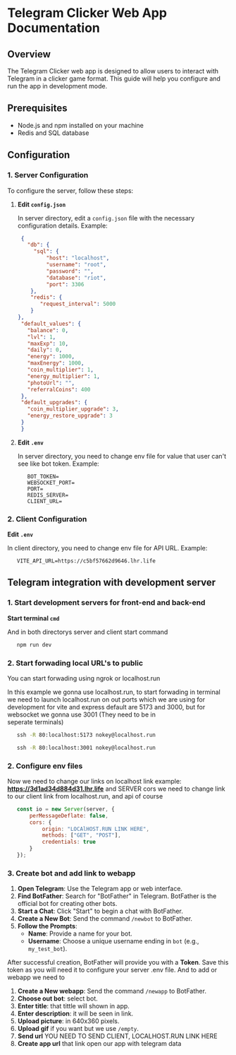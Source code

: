 # Telegram Clicker Web App Documentation

## Overview

The Telegram Clicker web app is designed to allow users to interact with Telegram in a clicker game format. This guide will help you configure and run the app in development mode.

## Prerequisites

- Node.js and npm installed on your machine
- Redis and SQL database

## Configuration

### 1. Server Configuration

To configure the server, follow these steps:

1. **Edit `config.json`**

   In server directory, edit a `config.json` file with the necessary configuration details. Example:

   ```json
    {
      "db": {
        "sql": {
            "host": "localhost",
            "username": "root",
            "password": "",
            "database": "riot",
            "port": 3306
       },
       "redis": {
          "request_interval": 5000
       }
   },
    "default_values": {
      "balance": 0,
      "lvl": 1,
      "maxExp": 10,
      "daily": 0,
      "energy": 1000,
      "maxEnergy": 1000,
      "coin_multiplier": 1,
      "energy_multiplier": 1,
      "photoUrl": "",
      "referralCoins": 400
    },
    "default_upgrades": {
      "coin_multiplier_upgrade": 3,
      "energy_restore_upgrade": 3
    }
    }

2. **Edit `.env`**

      In server directory, you need to change env file for value that user can't see like bot token. Example:
      ```env
         BOT_TOKEN=
         WEBSOCKET_PORT=
         PORT=
         REDIS_SERVER=
         CLIENT_URL=
      ```

### 2. Client Configuration

   **Edit `.env`**

   In client directory, you need to change env file for API URL. Example:
   ```env
      VITE_API_URL=https://c5bf57662d9646.lhr.life
   ```

## Telegram integration with development server

### 1. Start development servers for front-end and back-end

   **Start terminal `cmd`**

   And in both directorys server and client start command
   ```cmd
      npm run dev
   ```
### 2. Start forwading local URL's to public

   You can start forwading using ngrok or localhost.run

   In this example we gonna use localhost.run, to start forwading in terminal we need to launch localhost.run on out ports which we are using for development for vite and express default are 5173 and 3000, but for websocket we gonna use 3001 (They need to be in    
   seperate terminals)
   ```cmd
      ssh -R 80:localhost:5173 nokey@localhost.run
   ```
   ```cmd
      ssh -R 80:localhost:3001 nokey@localhost.run
   ```
### 2. Configure env files
   Now we need to change our links on localhost link example: **https://3d1ad34d884d31.lhr.life** and SERVER cors we need to change link to our client link from localhost.run, and api of course
   
   ```index.js
      const io = new Server(server, {
          perMessageDeflate: false,
          cors: {
              origin: "LOCAlHOST.RUN LINK HERE",
              methods: ["GET", "POST"],
              credentials: true
          }
      });
   ```

### 3. Create bot and add link to webapp

   1. **Open Telegram**: Use the Telegram app or web interface.
   2. **Find BotFather**: Search for "BotFather" in Telegram. BotFather is the official bot for creating other bots.
   3. **Start a Chat**: Click "Start" to begin a chat with BotFather.
   4. **Create a New Bot**: Send the command `/newbot` to BotFather.
   5. **Follow the Prompts**:
      - **Name**: Provide a name for your bot.
      - **Username**: Choose a unique username ending in `bot` (e.g., `my_test_bot`).

   After successful creation, BotFather will provide you with a **Token**. Save this token as you will need it to configure your server .env file. And to add or webapp we need to

   1. **Create a New webapp**: Send the command `/newapp` to BotFather.
   2. **Choose out bot**: select bot.
   3. **Enter title**: that tittle will shown in app.
   4. **Enter description**: it will be seen in link.
   5. **Upload picture**: in 640x360 pixels.
   6. **Upload gif** if you want but we use `/empty`.
   7. **Send url** YOU NEED TO SEND CLIENT, LOCALHOST.RUN LINK HERE
   7. **Create app url** that link open our app with telegram data

